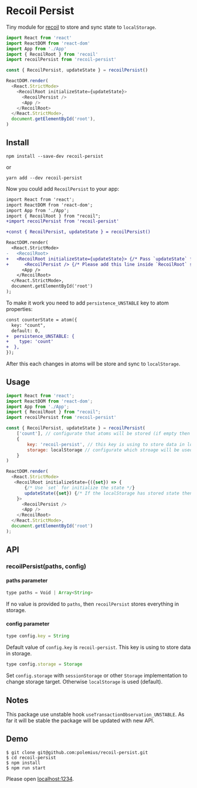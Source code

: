 # Recoil Persist

Tiny module for [recoil](https://recoiljs.org) to store and sync state to `localStorage`.

```js
import React from 'react'
import ReactDOM from 'react-dom'
import App from './App'
import { RecoilRoot } from 'recoil'
import recoilPersist from 'recoil-persist'

const { RecoilPersist, updateState } = recoilPersist()

ReactDOM.render(
  <React.StrictMode>
    <RecoilRoot initializeState={updateState}>
      <RecoilPersist />
      <App />
    </RecoilRoot>
  </React.StrictMode>,
  document.getElementById('root'),
)
```

## Install

```
npm install --save-dev recoil-persist
```

or

```
yarn add --dev recoil-persist
```

Now you could add `RecoilPersist` to your app:

```diff
import React from 'react';
import ReactDOM from 'react-dom';
import App from './App';
import { RecoilRoot } from "recoil";
+import recoilPersist from 'recoil-persist'

+const { RecoilPersist, updateState } = recoilPersist()

ReactDOM.render(
  <React.StrictMode>
-   <RecoilRoot>
+   <RecoilRoot initializeState={updateState}> {/* Pass `updateState` function to recoil */}
+      <RecoilPersist /> {/* Please add this line inside `RecoilRoot` scope */}
      <App />
    </RecoilRoot>
  </React.StrictMode>,
  document.getElementById('root')
);
```

To make it work you need to add `persistence_UNSTABLE` key to atom properties:

```diff
const counterState = atom({
  key: "count",
  default: 0,
+  persistence_UNSTABLE: {
+    type: 'count'
+  },
});
```

After this each changes in atoms will be store and sync to `localStorage`.

## Usage

```js
import React from 'react';
import ReactDOM from 'react-dom';
import App from './App';
import { RecoilRoot } from "recoil";
import recoilPersist from 'recoil-persist'

const { RecoilPersist, updateState } = recoilPersist(
    ['count'], // configurate that atoms will be stored (if empty then all atoms will be stored),
    {
        key: 'recoil-persist', // this key is using to store data in local storage
        storage: localStorage // configurate which stroage will be used to store the data
    }
)

ReactDOM.render(
  <React.StrictMode>
   <RecoilRoot initializeState={({set}) => {
       {/* Use `set` for initialize the state */}
       updateState({set}) {/* If the localStorage has stored state then init state will be overide */}
    }>
      <RecoilPersist />
      <App />
    </RecoilRoot>
  </React.StrictMode>,
  document.getElementById('root')
);
```

## API

### recoilPersist(paths, config)

#### paths parameter

```js
type paths = Void | Array<String>
```

If no value is provided to `paths`, then `recoilPersist` stores everything in storage.

#### config parameter

```js
type config.key = String
```

Default value of `config.key` is `recoil-persist`. This key is using to store data in storage.

```js
type config.storage = Storage
```

Set `config.storage` with `sessionStorage` or other `Storage` implementation to change storage target. Otherwise `localStorage` is used (default).

## Notes

This package use unstable hook `useTransactionObservation_UNSTABLE`. 
As far it will be stable the package will be updated with new API.

## Demo

```
$ git clone git@github.com:polemius/recoil-persist.git
$ cd recoil-persist
$ npm install
$ npm run start
```

Please open [localhost:1234](http://localhost:1234).